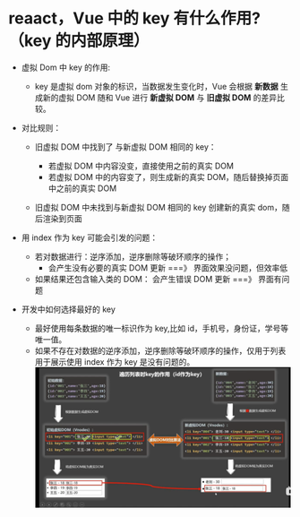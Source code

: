 # reaact，Vue 中的 key 有什么作用?（key 的内部原理）

- 虚拟 Dom 中 key 的作用:
  - key 是虚拟 dom 对象的标识，当数据发生变化时，Vue 会根据 **新数据** 生成新的虚拟 DOM 随和 Vue 进行 **新虚拟 DOM** 与 **旧虚拟 DOM** 的差异比较。
- 对比规则：

  - 旧虚拟 DOM 中找到了 与新虚拟 DOM 相同的 key：

    - 若虚拟 DOM 中内容没变，直接使用之前的真实 DOM
    - 若虚拟 DOM 中的内容变了，则生成新的真实 DOM，随后替换掉页面中之前的真实 DOM

  - 旧虚拟 DOM 中未找到与新虚拟 DOM 相同的 key 创建新的真实 dom，随后渲染到页面

- 用 index 作为 key 可能会引发的问题：
  - 若对数据进行：逆序添加，逆序删除等破环顺序的操作；
    - 会产生没有必要的真实 DOM 更新 ===》 界面效果没问题，但效率低
  - 如果结果还包含输入类的 DOM：
    会产生错误 DOM 更新 ===》 界面有问题
- 开发中如何选择最好的 key
  - 最好使用每条数据的唯一标识作为 key,比如 id，手机号，身份证，学号等唯一值。
  - 如果不存在对数据的逆序添加，逆序删除等破环顺序的操作，仅用于列表用于展示使用 index 作为 key 是没有问题的。
    ![Alt text](image-4.png)
